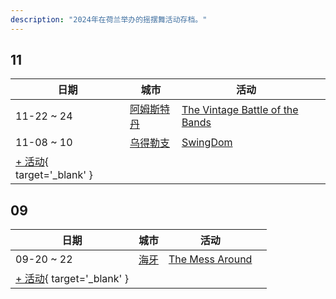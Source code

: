 ```yaml
---
description: "2024年在荷兰举办的摇摆舞活动存档。"
---
```


## 11

| 日期 | 城市 | 活动 | |
| --- | --- | --- | --- |
| 11-22 ~ 24 | [阿姆斯特丹](by_city.md#amsterdam) | [The Vintage Battle of the Bands](the-vintage-battle-of-the-bands-2024.md) |  |
| 11-08 ~ 10 | [乌得勒支](by_city.md#utrecht) | [SwingDom](swing-dom-2024.md) |  |
| [+ 活动](https://github.com/swingdance/events/issues/new?assignees=&labels=add+event&projects=&template=02-add_entity.yml&title=%5B2024%2Fnl%5D%20%3CName%3E&region=nl&province=&city=&org_id=&date_starts=2024-11-&date_ends=2024-11-){ target='_blank' }

## 09

| 日期 | 城市 | 活动 | |
| --- | --- | --- | --- |
| 09-20 ~ 22 | [海牙](by_city.md#the-hague) | [The Mess Around](the-mess-around-2024.md) |  |
| [+ 活动](https://github.com/swingdance/events/issues/new?assignees=&labels=add+event&projects=&template=02-add_entity.yml&title=%5B2024%2Fnl%5D%20%3CName%3E&region=nl&province=&city=&org_id=&date_starts=2024-09-&date_ends=2024-09-){ target='_blank' }
